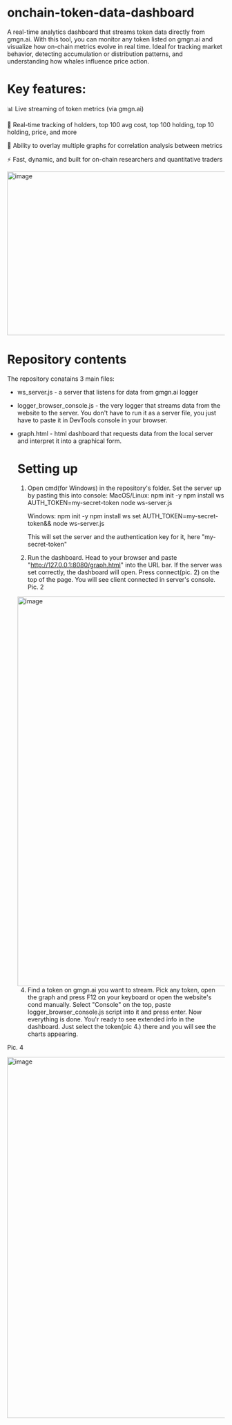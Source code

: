 # onchain-token-data-dashboard
A real-time analytics dashboard that streams token data directly from gmgn.ai. With this tool, you can monitor any token listed on gmgn.ai and visualize how on-chain metrics evolve in real time. Ideal for tracking market behavior, detecting accumulation or distribution patterns, and understanding how whales influence price action.

# Key features:
📊 Live streaming of token metrics (via gmgn.ai)

👥 Real-time tracking of holders, top 100 avg cost, top 100 holding, top 10 holding, price, and more

🔄 Ability to overlay multiple graphs for correlation analysis between metrics

⚡ Fast, dynamic, and built for on-chain researchers and quantitative traders

<img width="920" height="379" alt="image" src="https://github.com/user-attachments/assets/ed8c428d-39b8-4383-ae7b-09085a44a882" />


# Repository contents

The repository conatains 3 main files:
- ws_server.js - a server that listens for data from gmgn.ai logger
- logger_browser_console.js - the very logger that streams data from the website to the server. You don't have to run it as a server file, you just have to paste it in DevTools console in your browser.
- graph.html - html dashboard that requests data from the local server and interpret it into a graphical form.

  # Setting up

  1. Open cmd(for Windows) in the repository's folder. Set the server up by pasting this into console:
     MacOS/Linux:
     npm init -y
     npm install ws
     AUTH_TOKEN=my-secret-token node ws-server.js

     Windows:
     npm init -y
     npm install ws
     set AUTH_TOKEN=my-secret-token&& node ws-server.js

     This will set the server and the authentication key for it, here "my-secret-token"
     
  2. Run the dashboard. Head to your browser and paste "http://127.0.0.1:8080/graph.html" into the URL bar. If the server was set correctly, the dashboard will open. Press connect(pic. 2) on the top of the page. You will see client connected in server's console.
Pic. 2

    <img width="1896" height="902" alt="image" src="https://github.com/user-attachments/assets/19149141-2c22-4046-98b8-823b36316646" />

  4. Find a token on gmgn.ai you want to stream. Pick any token, open the graph and press F12 on your keyboard or open the website's cond manually. Select "Console" on the top, paste logger_browser_console.js script into it and press enter.
  Now everything is done. You'r ready to see extended info in the dashboard. Just select the token(pic 4.) there and you will see the charts appearing.

Pic. 4

<img width="1919" height="836" alt="image" src="https://github.com/user-attachments/assets/01df6269-8bb6-41f8-842a-a7cc19acbd30" />





